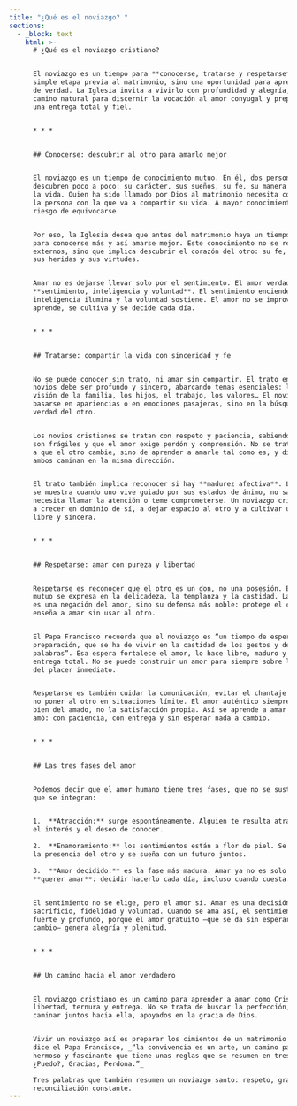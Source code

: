 ```yaml
---
title: "¿Qué es el noviazgo? "
sections:
  - _block: text
    html: >-
      # ¿Qué es el noviazgo cristiano?


      El noviazgo es un tiempo para **conocerse, tratarse y respetarse**. No es una
      simple etapa previa al matrimonio, sino una oportunidad para aprender a amar
      de verdad. La Iglesia invita a vivirlo con profundidad y alegría, porque es el
      camino natural para discernir la vocación al amor conyugal y prepararse para
      una entrega total y fiel.


      * * *


      ## Conocerse: descubrir al otro para amarlo mejor


      El noviazgo es un tiempo de conocimiento mutuo. En él, dos personas se
      descubren poco a poco: su carácter, sus sueños, su fe, su manera de afrontar
      la vida. Quien ha sido llamado por Dios al matrimonio necesita conocer bien a
      la persona con la que va a compartir su vida. A mayor conocimiento, menor
      riesgo de equivocarse.


      Por eso, la Iglesia desea que antes del matrimonio haya un tiempo de noviazgo,
      para conocerse más y así amarse mejor. Este conocimiento no se reduce a datos
      externos, sino que implica descubrir el corazón del otro: su fe, sus valores,
      sus heridas y sus virtudes.


      Amar no es dejarse llevar solo por el sentimiento. El amor verdadero integra
      **sentimiento, inteligencia y voluntad**. El sentimiento enciende, la
      inteligencia ilumina y la voluntad sostiene. El amor no se improvisa: se
      aprende, se cultiva y se decide cada día.


      * * *


      ## Tratarse: compartir la vida con sinceridad y fe


      No se puede conocer sin trato, ni amar sin compartir. El trato entre los
      novios debe ser profundo y sincero, abarcando temas esenciales: la fe, la
      visión de la familia, los hijos, el trabajo, los valores… El noviazgo no puede
      basarse en apariencias o en emociones pasajeras, sino en la búsqueda de la
      verdad del otro.


      Los novios cristianos se tratan con respeto y paciencia, sabiendo que ambos
      son frágiles y que el amor exige perdón y comprensión. No se trata de esperar
      a que el otro cambie, sino de aprender a amarle tal como es, y discernir si
      ambos caminan en la misma dirección.


      El trato también implica reconocer si hay **madurez afectiva**. La inmadurez
      se muestra cuando uno vive guiado por sus estados de ánimo, no sabe esperar,
      necesita llamar la atención o teme comprometerse. Un noviazgo cristiano ayuda
      a crecer en dominio de sí, a dejar espacio al otro y a cultivar una relación
      libre y sincera.


      * * *


      ## Respetarse: amar con pureza y libertad


      Respetarse es reconocer que el otro es un don, no una posesión. El respeto
      mutuo se expresa en la delicadeza, la templanza y la castidad. La castidad no
      es una negación del amor, sino su defensa más noble: protege el corazón y
      enseña a amar sin usar al otro.


      El Papa Francisco recuerda que el noviazgo es “un tiempo de espera y de
      preparación, que se ha de vivir en la castidad de los gestos y de las
      palabras”. Esa espera fortalece el amor, lo hace libre, maduro y capaz de
      entrega total. No se puede construir un amor para siempre sobre la búsqueda
      del placer inmediato.


      Respetarse es también cuidar la comunicación, evitar el chantaje emocional y
      no poner al otro en situaciones límite. El amor auténtico siempre busca el
      bien del amado, no la satisfacción propia. Así se aprende a amar como Cristo
      amó: con paciencia, con entrega y sin esperar nada a cambio.


      * * *


      ## Las tres fases del amor


      Podemos decir que el amor humano tiene tres fases, que no se sustituyen, sino
      que se integran:


      1.  **Atracción:** surge espontáneamente. Alguien te resulta atractivo; nace
      el interés y el deseo de conocer.
          
      2.  **Enamoramiento:** los sentimientos están a flor de piel. Se disfruta de
      la presencia del otro y se sueña con un futuro juntos.
          
      3.  **Amor decidido:** es la fase más madura. Amar ya no es solo sentir, sino
      **querer amar**: decidir hacerlo cada día, incluso cuando cuesta.
          

      El sentimiento no se elige, pero el amor sí. Amar es una decisión que implica
      sacrificio, fidelidad y voluntad. Cuando se ama así, el sentimiento vuelve más
      fuerte y profundo, porque el amor gratuito —que se da sin esperar nada a
      cambio— genera alegría y plenitud.


      * * *


      ## Un camino hacia el amor verdadero


      El noviazgo cristiano es un camino para aprender a amar como Cristo: con
      libertad, ternura y entrega. No se trata de buscar la perfección, sino de
      caminar juntos hacia ella, apoyados en la gracia de Dios.


      Vivir un noviazgo así es preparar los cimientos de un matrimonio sólido. Como
      dice el Papa Francisco, _“la convivencia es un arte, un camino paciente,
      hermoso y fascinante que tiene unas reglas que se resumen en tres palabras:
      ¿Puedo?, Gracias, Perdona.”_  

      Tres palabras que también resumen un noviazgo santo: respeto, gratitud y
      reconciliación constante.
---
```

